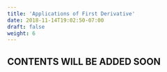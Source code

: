 ```yaml
---
title: 'Applications of First Derivative'
date: 2018-11-14T19:02:50-07:00
draft: false
weight: 6
---
```

## CONTENTS WILL BE ADDED SOON

